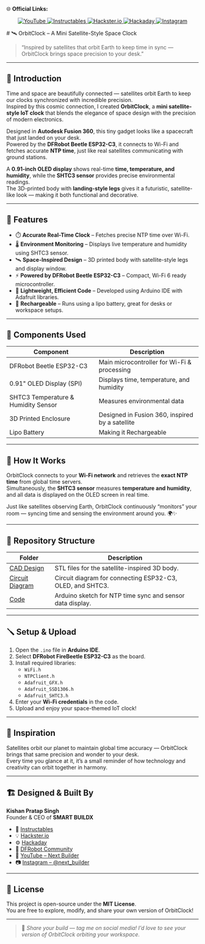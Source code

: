 🌐 **Official Links:**  
<p align="center">
  <a href="https://youtube.com/@NextBuilder" target="_blank">
    <img src="https://img.shields.io/badge/YouTube-FF0000?style=flat-square&logo=youtube&logoColor=white" alt="YouTube"/>
  </a>
  <a href="https://www.instructables.com/member/Next%20Builder%20DIY/" target="_blank">
    <img src="https://img.shields.io/badge/Instructables-FDBA12?style=flat-square&logo=instructables&logoColor=black" alt="Instructables"/>
  </a>
  <a href="https://hackster.io/NEXTBUILDER" target="_blank">
    <img src="https://img.shields.io/badge/Hackster.io-2C9AB7?style=flat-square&logo=hackster&logoColor=white" alt="Hackster.io"/>
  </a>
  <a href="https://hackaday.io/NextBuilder" target="_blank">
    <img src="https://img.shields.io/badge/Hackaday-1A1A1A?style=flat-square&logo=hackaday&logoColor=white" alt="Hackaday"/>
  </a>
  <a href="https://instagram.com/next_builder" target="_blank">
    <img src="https://img.shields.io/badge/Instagram-E4405F?style=flat-square&logo=instagram&logoColor=white" alt="Instagram"/>
  </a>
</p>
# 🛰️ OrbitClock – A Mini Satellite-Style Space Clock

> “Inspired by satellites that orbit Earth to keep time in sync — OrbitClock brings space precision to your desk.”

---

## 🌌 Introduction

Time and space are beautifully connected — satellites orbit Earth to keep our clocks synchronized with incredible precision.  
Inspired by this cosmic connection, I created **OrbitClock**, a **mini satellite-style IoT clock** that blends the elegance of space design with the precision of modern electronics.

Designed in **Autodesk Fusion 360**, this tiny gadget looks like a spacecraft that just landed on your desk.  
Powered by the **DFRobot Beetle ESP32-C3**, it connects to Wi-Fi and fetches accurate **NTP time**, just like real satellites communicating with ground stations.

A **0.91-inch OLED display** shows real-time **time, temperature, and humidity**, while the **SHTC3 sensor** provides precise environmental readings.  
The 3D-printed body with **landing-style legs** gives it a futuristic, satellite-like look — making it both functional and decorative.

---

## 🌠 Features

- ⏱️ **Accurate Real-Time Clock** – Fetches precise NTP time over Wi-Fi.  
- 🌡️ **Environment Monitoring** – Displays live temperature and humidity using SHTC3 sensor.  
- 🛰️ **Space-Inspired Design** – 3D printed body with satellite-style legs and display window.  
- ⚡ **Powered by DFRobot Beetle ESP32-C3** – Compact, Wi-Fi 6 ready microcontroller.  
- 💾 **Lightweight, Efficient Code** – Developed using Arduino IDE with Adafruit libraries.  
- 🔋 **Rechargeable** – Runs using a lipo battery, great for desks or workspace setups.

---

## 🧰 Components Used

| Component | Description |
|------------|-------------|
| DFRobot Beetle ESP32-C3 | Main microcontroller for Wi-Fi & processing |
| 0.91" OLED Display (SPI) | Displays time, temperature, and humidity |
| SHTC3 Temperature & Humidity Sensor | Measures environmental data |
| 3D Printed Enclosure | Designed in Fusion 360, inspired by a satellite |
| Lipo Battery| Making it Rechargeable  |

---

## 🧩 How It Works

OrbitClock connects to your **Wi-Fi network** and retrieves the **exact NTP time** from global time servers.  
Simultaneously, the **SHTC3 sensor** measures **temperature and humidity**, and all data is displayed on the OLED screen in real time.

Just like satellites observing Earth, OrbitClock continuously “monitors” your room — syncing time and sensing the environment around you. 🌍✨

---

## 📁 Repository Structure

| Folder | Description |
|----------------|-------------|
| [CAD Design](./CAD%20Design) | STL files for the satellite-inspired 3D body. |
| [Circuit Diagram](./Circuit%20Diagram) | Circuit diagram for connecting ESP32-C3, OLED, and SHTC3. |
| [Code](./Code) | Arduino sketch for NTP time sync and sensor data display. |

---

## 🪛 Setup & Upload

1. Open the `.ino` file in **Arduino IDE**.  
2. Select **DFRobot FireBeetle ESP32-C3** as the board.  
3. Install required libraries:  
   - `WiFi.h`  
   - `NTPClient.h`  
   - `Adafruit_GFX.h`  
   - `Adafruit_SSD1306.h`  
   - `Adafruit_SHTC3.h`  
4. Enter your **Wi-Fi credentials** in the code.  
5. Upload and enjoy your space-themed IoT clock!

---

## 🧠 Inspiration

Satellites orbit our planet to maintain global time accuracy — OrbitClock brings that same precision and wonder to your desk.  
Every time you glance at it, it’s a small reminder of how technology and creativity can orbit together in harmony.

---

## 🏗️ Designed & Built By

**Kishan Pratap Singh**  
Founder & CEO of **SMART BUILDX**


- 🔗 [Instructables](https://www.instructables.com/member/Next%20Builder%20DIY/)  
- 💡 [Hackster.io](https://hackster.io/NEXTBUILDER)  
- ⚙️ [Hackaday](https://hackaday.io/NextBuilder)  
- 🤖 [DFRobot Community](https://community.dfrobot.com/user-13435.html)  
- 🎥 [YouTube – Next Builder](https://youtube.com/@NextBuilder)  
- 📷 [Instagram – @next_builder](https://instagram.com/next_builder)

---

## 📜 License

This project is open-source under the **MIT License**.  
You are free to explore, modify, and share your own version of OrbitClock!

---

> 💬 *Share your build — tag me on social media! I’d love to see your version of OrbitClock orbiting your workspace.*
